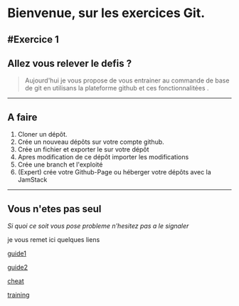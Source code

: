 # Bienvenue, sur les exercices Git. 
#Exercice 1
----
## Allez vous relever le defis ?

> Aujourd'hui je vous propose de vous entrainer au commande de base de git en utilisans la plateforme github et ces fonctionnalitées .

----
## A faire
1. Cloner un dépôt.
2. Crée un nouveau dépôts sur votre compte github.
3. Crée un fichier et exporter le sur votre dépôt
4. Apres modification de ce dépôt importer les modifications
5. Crée une branch et l'exploité  
6. (Expert) crée votre Github-Page ou héberger votre dépôts avec la JamStack
 

----
## Vous n'etes pas seul


*Si quoi ce soit vous pose probleme n'hesitez pas a le signaler*

je vous remet ici quelques liens

[guide1](https://guides.github.com/activities/hello-world/)

[guide2](https://product.hubspot.com/blog/git-and-github-tutorial-for-beginners)

[cheat](https://services.github.com/on-demand/downloads/github-git-cheat-sheet.pdf)

[training](https://try.github.io/levels/1/challenges/1)